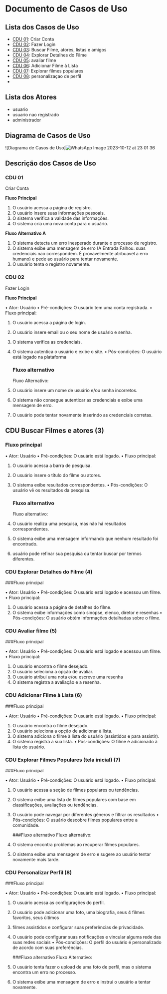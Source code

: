 # Documento de Casos de Uso

## Lista dos Casos de Uso

 - [CDU 01](#CDU-01): Criar Conta
 - [CDU 02](#CDU-02): Fazer Login
 - [CDU 03](#CDU-03): Buscar Filme, atores, listas e amigos
 - [CDU 04](#CDU-04): Explorar Detalhes do Filme
 - [CDU 05](#CDU-05): avaliar filme
 - [CDU 06](#CDU-06): Adicionar Filme à Lista
 - [CDU 07](#CDU-07): Explorar filmes populares
 - [CDU 08](#CDU-08): personalizaçao de perfil
 - 
## Lista dos Atores

 - usuario
 - usuario nao registrado
 - administrador

## Diagrama de Casos de Uso

![Diagrama de Casos de Uso]![WhatsApp Image 2023-10-12 at 23 01 36](https://github.com/cp2-dc-info-projeto-final/breaking-4-wall/assets/143643654/43429689-d5c6-43c6-a1fc-4ebec0d81987) 


## Descrição dos Casos de Uso

### CDU 01

Criar Conta

**Fluxo Principal**

1.	O usuário acessa a página de registro.
2.	O usuário insere suas informações pessoais.
3.	O sistema verifica a validade das informações.
4.	O sistema cria uma nova conta para o usuário.

**Fluxo Alternativo A**
  
1. O sistema detecta um erro inesperado durante o processo de registro.
2. O sistema exibe uma mensagem de erro (A Entrada Falhou. suas credenciais nao correspondem. É provavelmente atribuavel a erro humano) 
e pede ao usuário para tentar novamente.
3. O usuário tenta o registro novamente.


### CDU 02

Fazer Login

**Fluxo Principal**

• Ator: Usuário
• Pré-condições: O usuário tem uma conta registrada.
• Fluxo principal:
1. O usuário acessa a página de login.
2. O usuário insere email ou o seu nome de usuário e senha.
3. O sistema verifica as credenciais.
4. O sistema autentica o usuário e exibe o site.
• Pós-condições: O usuário está logado na plataforma

    ### Fluxo alternativo 
    Fluxo Alternativo:
1. O usuário insere um nome de usuário e/ou senha incorretos.
2. O sistema não consegue autenticar as credenciais e exibe uma mensagem de erro.
3. O usuário pode tentar novamente inserindo as credenciais corretas.

## CDU Buscar Filmes e atores (3)

 ### Fluxo principal 
   
• Ator: Usuário
• Pré-condições: O usuário está logado.
• Fluxo principal:
1. O usuário acessa a barra de pesquisa.
2. O usuário insere o título do filme ou atores.
3. O sistema exibe resultados correspondentes.
• Pós-condições: O usuário vê os resultados da pesquisa.

    ### Fluxo alternativo 
    Fluxo alternativo:
1. O usuário realiza uma pesquisa, mas não há resultados correspondentes.
2. O sistema exibe uma mensagem informando que nenhum resultado foi encontrado.
3. usuário pode refinar sua pesquisa ou tentar buscar por termos diferentes.

### CDU Explorar Detalhes do Filme (4)

###Fluxo principal 
    
• Ator: Usuário
• Pré-condições: O usuário está logado e acessou um filme.
• Fluxo principal:
1. O usuário acessa a página de detalhes do filme.
2. O sistema exibe informações como sinopse, elenco, diretor e resenhas
• Pós-condições: O usuário obtém informações detalhadas sobre o filme.


### CDU Avaliar filme (5)

###Fluxo principal 

•	Ator: Usuário
•	Pré-condições: O usuário está logado e acessou um filme.
•	Fluxo principal:
1.	O usuário encontra o filme desejado.
2.	O usuário seleciona a opção de avaliar.
3.	O usuário atribui uma nota e/ou escreve uma resenha
4.	O sistema registra a avaliação e a resenha.

### CDU Adicionar Filme à Lista (6)

###Fluxo principal
   
• Ator: Usuário
• Pré-condições: O usuário está logado.
• Fluxo principal:
1. O usuário encontra o filme desejado.
2. O usuário seleciona a opção de adicionar à lista.
3. O sistema adiciona o filme à lista do usuário (assistidos e para assistir).
4. O sistema registra a sua lista.
• Pós-condições: O filme é adicionado à lista do usuário.

### CDU Explorar Filmes Populares (tela inicial) (7)

###Fluxo principal

• Ator: Usuário
• Pré-condições: O usuário está logado.
• Fluxo principal:
1. O usuário acessa a seção de filmes populares ou tendências.
2. O sistema exibe uma lista de filmes populares com base em classificações, avaliações 
ou tendências.
3. O usuário pode navegar por diferentes gêneros e filtrar os resultados
• Pós-condições: O usuário descobre filmes populares entre a comunidade.

    ###Fluxo alternativo
    Fluxo alternativo:
1. O sistema encontra problemas ao recuperar filmes populares.
2. O sistema exibe uma mensagem de erro e sugere ao usuário tentar novamente mais tarde.

### CDU Personalizar Perfil (8)

 ###Fluxo principal

• Ator: Usuário
• Pré-condições: O usuário está logado.
• Fluxo principal:
1. O usuário acessa as configurações do perfil.
2. O usuário pode adicionar uma foto, uma biografia, seus 4 filmes favoritos, seus últimos 
4. filmes assistidos e configurar suas preferências de privacidade.
3. O usuário pode configurar suas notificações e vincular alguma rede das suas redes 
sociais 
• Pós-condições: O perfil do usuário é personalizado de acordo com suas preferências.

    ###Fluxo alternativo
    Fluxo Alternativo:
1. O usuário tenta fazer o upload de uma foto de perfil, mas o sistema encontra um erro no processo.
2. O sistema exibe uma mensagem de erro e instrui o usuário a tentar novamente.











